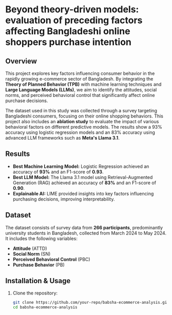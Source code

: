 # Beyond theory-driven models: evaluation of preceding factors affecting Bangladeshi online shoppers purchase intention

## Overview
This project explores key factors influencing consumer behavior in the rapidly growing e-commerce sector of Bangladesh. By integrating the **Theory of Planned Behavior (TPB)** with machine learning techniques and **Large Language Models (LLMs)**, we aim to identify the attitudes, social norms, and perceived behavioral control that significantly affect online purchase decisions. 

The dataset used in this study was collected through a survey targeting Bangladeshi consumers, focusing on their online shopping behaviors. This project also includes an **ablation study** to evaluate the impact of various behavioral factors on different predictive models. The results show a 93% accuracy using logistic regression models and an 83% accuracy using advanced LLM frameworks such as **Meta's Llama 3.1**.
  
## Results
- **Best Machine Learning Model:** Logistic Regression achieved an accuracy of **93%** and an F1-score of **0.93**.
- **Best LLM Model:** The Llama 3.1 model using Retrieval-Augmented Generation (RAG) achieved an accuracy of **83%** and an F1-score of **0.90**.
- **Explainable AI:** LIME provided insights into key factors influencing purchasing decisions, improving interpretability.

## Dataset
The dataset consists of survey data from **266 participants**, predominantly university students in Bangladesh, collected from March 2024 to May 2024. It includes the following variables:
- **Attitude** (ATTD)
- **Social Norm** (SN)
- **Perceived Behavioral Control** (PBC)
- **Purchase Behavior** (PB)

## Installation & Usage
1. Clone the repository:
   ```bash
   git clone https://github.com/your-repo/babsha-ecommerce-analysis.git
   cd babsha-ecommerce-analysis


